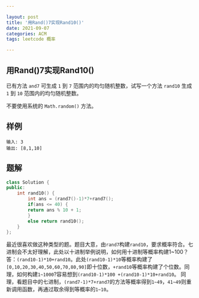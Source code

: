 ```yaml
---

layout: post
title: '用Rand()7实现Rand10()'
date: 2021-09-07
categories: ACM
tags: leetcode 概率

---
```


## 用Rand()7实现Rand10()

已有方法 `and7` 可生成 `1` 到 `7` 范围内的均匀随机整数，试写一个方法 `rand10` 生成 `1` 到 `10` 范围内的均匀随机整数。

不要使用系统的 `Math.random()` 方法。

## 样例

```
输入: 3
输出: [8,1,10]
```



## 题解

```c++
class Solution {
public:
    int rand10() {
        int ans = (rand7()-1)*7+rand7();
        if(ans <= 40) {
        return ans % 10 + 1;
        }
        else return rand10();
    }
};

```

最近很喜欢做这种类型的题。题目大意，由`rand7`构建`rand10`，要求概率符合。七进制会不太好理解，此处以十进制举例说明，如何用十进制等概率构建1~100？答：`(rand10-1)*10+rand10`。此处`(rand10-1)*10`等概率构建了`[0,10,20,30,40,50,60,70,80,90]`即十位数，`+rand10`等概率构建了个位数。同理，如何构建`1~1000`?容易想到`(rand10-1)*100 +(rand10-1)*10+rand10`。
同理，看题目中的七进制，`(rand7-1)*7+rand7`的方法等概率得到`1~49`，`41~49`则重新调用函数，再通过取余得到等概率的`1~10`。

